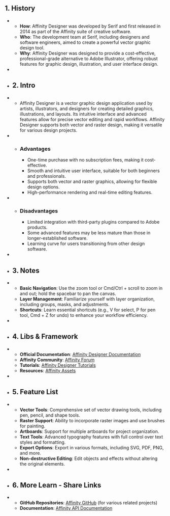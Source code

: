 ## 1. History
-
	- **How**: Affinity Designer was developed by Serif and first released in 2014 as part of the Affinity suite of creative software.
	- **Who**: The development team at Serif, including designers and software engineers, aimed to create a powerful vector graphic design tool.
	- **Why**: Affinity Designer was designed to provide a cost-effective, professional-grade alternative to Adobe Illustrator, offering robust features for graphic design, illustration, and user interface design.
-
- ## 2. Intro
-
	- Affinity Designer is a vector graphic design application used by artists, illustrators, and designers for creating detailed graphics, illustrations, and layouts. Its intuitive interface and advanced features allow for precise vector editing and rapid workflows. Affinity Designer supports both vector and raster design, making it versatile for various design projects.
-
	- ### Advantages
		- One-time purchase with no subscription fees, making it cost-effective.
		- Smooth and intuitive user interface, suitable for both beginners and professionals.
		- Supports both vector and raster graphics, allowing for flexible design options.
		- High-performance rendering and real-time editing features.
-
	- ### Disadvantages
		- Limited integration with third-party plugins compared to Adobe products.
		- Some advanced features may be less mature than those in longer-established software.
		- Learning curve for users transitioning from other design software.
-
- ## 3. Notes
-
	- **Basic Navigation**: Use the zoom tool or Cmd/Ctrl + scroll to zoom in and out; hold the spacebar to pan the canvas.
	- **Layer Management**: Familiarize yourself with layer organization, including groups, masks, and adjustments.
	- **Shortcuts**: Learn essential shortcuts (e.g., V for select, P for pen tool, Cmd + Z for undo) to enhance your workflow efficiency.
-
- ## 4. Libs & Framework
-
	- **Official Documentation**: [Affinity Designer Documentation](https://affinity.serif.com/en-us/tutorials/designer/)
	- **Affinity Community**: [Affinity Forum](https://forum.affinity.serif.com/)
	- **Tutorials**: [Affinity Designer Tutorials](https://affinity.serif.com/en-us/tutorials/designer/)
	- **Resources**: [Affinity Assets](https://affinity.serif.com/en-us/resources/)
-
- ## 5. Feature List
-
	- **Vector Tools**: Comprehensive set of vector drawing tools, including pen, pencil, and shape tools.
	- **Raster Support**: Ability to incorporate raster images and use brushes for painting.
	- **Artboards**: Support for multiple artboards for project organization.
	- **Text Tools**: Advanced typography features with full control over text styles and formatting.
	- **Export Options**: Export in various formats, including SVG, PDF, PNG, and more.
	- **Non-destructive Editing**: Edit objects and effects without altering the original elements.
-
- ## 6. More Learn - Share Links
-
	- **GitHub Repositories**: [Affinity GitHub](https://github.com/Affinity) (for various related projects)
	- **Documentation**: [Affinity API Documentation](https://affinity.serif.com/en-us/api/)